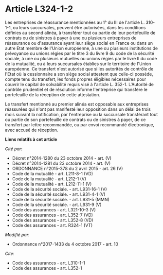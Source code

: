 # Article L324-1-2

Les entreprises de réassurance mentionnées au 1° du III de l'article L. 310-1-1, ou leurs succursales, peuvent être
autorisées, dans les conditions définies au second alinéa, à transférer tout ou partie de leur portefeuille de contrats ou de
sinistres à payer à une ou plusieurs entreprises de réassurance ou d'assurance ayant leur siège social en France ou dans un
autre Etat membre de l'Union européenne, à une ou plusieurs institutions de prévoyance ou unions régies par le titre 3 du
livre 9 du code de la sécurité sociale, à une ou plusieurs mutuelles ou unions régies par le livre II du code de la
mutualité, ou à leurs succursales établies sur le territoire de l'Union européenne. Ce transfert n'est autorisé que si les
autorités de contrôle de l'Etat où la cessionnaire a son siège social attestent que celle-ci possède, compte tenu du
transfert, les fonds propres éligibles nécessaires pour couvrir le capital de solvabilité requis visé à l'article L. 352-1.
L'Autorité de contrôle prudentiel et de résolution informe l'entreprise qui transfère le portefeuille de la réception de
cette attestation. 

Le transfert mentionné au premier alinéa est opposable aux entreprises réassurées qui n'ont pas manifesté leur opposition
dans un délai de trois mois suivant la notification, par l'entreprise ou la succursale transférant tout ou partie de son
portefeuille de contrats ou de sinistres à payer, de ce transfert  par lettre recommandée, ou par envoi recommandé
électronique, avec accusé de réception.

**Liens relatifs à cet article**

_Cité par_:

  - Décret n°2014-1280 du 23 octobre 2014 - art. (V)
  - Décret n°2014-1281 du 23 octobre 2014 - art. (V)
  - ORDONNANCE n°2015-378 du 2 avril 2015 - art. 26 (V)
  - Code de la mutualité - art. L211-8-1 (VD)
  - Code de la mutualité - art. L212-1 (V)
  - Code de la mutualité - art. L212-11-1 (V)
  - Code de la sécurité sociale. - art. L931-16-1 (V)
  - Code de la sécurité sociale. - art. L931-4-1 (V)
  - Code de la sécurité sociale. - art. L931-5 (MMN)
  - Code de la sécurité sociale. - art. L931-9 (V)
  - Code des assurances - art. L321-10-3 (V)
  - Code des assurances - art. L352-7 (VD)
  - Code des assurances - art. L352-8 (VD)
  - Code des assurances - art. R324-1 (VT)

_Modifié par_:

  - Ordonnance n°2017-1433 du 4 octobre 2017 - art. 10

_Cite_:

  - Code des assurances - art. L310-1-1
  - Code des assurances - art. L352-1
